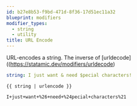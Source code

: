 ```yaml
---
id: b27e8b53-f9bd-471d-8f36-17d51ec11a32
blueprint: modifiers
modifier_types:
  - string
  - utility
title: URL Encode
---
```

URL-encodes a string. The inverse of [urldecode]((https://statamic.dev/modifiers/urldecode)

```yaml
string: I just want & need $pecial characters!
```

```
{{ string | urlencode }}
```

```html
I+just+want+%26+need+%24pecial+characters%21
```
